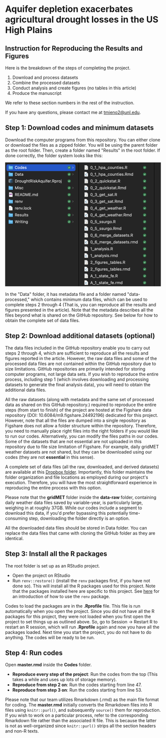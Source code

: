 # Aquifer depletion exacerbates agricultural drought losses in the US High Plains

## Instruction for Reproducing the Results and Figures

Here is the breakdown of the steps of completing the project.

1. Download and process datasets
2. Combine the processed datasets
3. Conduct analysis and create figures (no tables in this article)
4. Produce the manuscript

We refer to these section numbers in the rest of the instruction.

If you have any questions, please contact me at tmieno2@unl.edu.

## Step 1: Download codes and minimum datasets

Download the computer programs from this repository. You can either clone or download the files as a zipped folder. You will be using the parent folder as the root folder. Then, create a folder named "Results" in the root folder. If done correctly, the folder system looks like this:

![folder-structure](https://github.com/tmieno2/Drought-Production-Risk-Aquifer/blob/master/Misc/folder-structure-github.png)

In the "Data" folder, it has metadata file and a folder named "data-processed," which contains minimum data files, which can be used to complete steps 2 through 4 (That is, you can reproduce all the results and figures presented in the article). Note that the metadata describes all the files beyond what is shared on the GitHub repository. See below for how to obtain the complete set of data files.

## Step 2: Download additional datasets (optional)

The data files included in the GitHub repository enable you to carry out steps 2 through 4, which are sufficient to reproduce all the results and figures reported in the article. However, the raw data files and some of the processed data files are not contained within the GitHub repository due to size limitations. GitHub repositories are primarily intended for storing computer programs, not large data sets. If you wish to reproduce the entire process, including step 1 (which involves downloading and processing datasets to generate the final analysis data), you will need to obtain the additional data files.

All the raw datasets (along with metadata and the same set of processed data as shared on this GitHub repository.) required to reproduce the entire steps (from start to finish) of the project are hosted at the Figshare data repository (DOI: 10.6084/m9.figshare.24492196) dedicated for this project. However, note that all the files are dumped into a single repository as Figshare does not allow a folder structure within the repository. Therefore, you need to manually place right files into the right folders if you would like to run our codes. Alternatively, you can modify the files paths in our codes. Some of the datasets that are not essential are not uploaded in this repository due to file size limitation of Figshare. For example, daily gridMET weather datasets are not shared, but they can be downloaded using our codes (they are not **essential** in this sense).

A complete set of data files (all the raw, downloaded, and derived datasets) are available at this [Dropbox folder](https://www.dropbox.com/scl/fo/bghhwlidmi7wx1ok0az5n/h?rlkey=tgbix1hp7g9np9etlo1z3biyr&dl=0). Importantly, this folder maintains the folder organization and file locations as employed during our project's execution. Therefore, you will have the most straightforward experience in reproducing the entire process with this option.

Please note that the **gridMET** folder inside the **data-raw** folder, containing daily weather data files saved by variable-year, is particularly large, weighing in at roughly 37GB. While our codes include a segment to download this data, if you'd prefer bypassing this potentially time-consuming step, downloading the folder directly is an option.

All the downloaded data files should be stored in Data folder. You can replace the data files that came with cloning the GitHub folder as they are identical. 

## Step 3: Install all the R packages

The root folder is set up as an RStudio project. 

+ Open the project on RStudio
+ Run `renv::restore()` (install the `renv` packages first, if you have not done so). This will install all the R packages used for this project. Note that the packages installed here are specific to this project. See [here](https://rstudio.github.io/renv/articles/renv.html) for an introduction of how to use the `renv` package.

Codes to load the packages are in the **.Rprofile** file. This file is run automatically when you open the project. Since you did not have all the R packages for this project, they were not loaded when you first open the project to set things up as outlined above. So, go to Session -> Restart R to restart an R session, which will run **.Rprofile** again and now you have all the packages loaded. Next time you start the project, you do not have to do anything. The codes will be ready to be run.

## Step 4: Run codes

Open **master.rmd** inside the **Codes** folder.

+ **Reproduce every step of the project**: Run the codes from the top (This takes a while and uses up lots of storage memory). 
+ **Reproduce from step 2 on**: Run the codes starting from line 47.
+ **Reproduce from step 3 on**: Run the codes starting from line 53.

Please note that our team utilizes Rmarkdown (.rmd) as the main file format for coding. The **master.rmd** initially converts the Rmarkdown files into R files using `knitr::purl()`, and subsequently `source()` them for reproduction. If you wish to work on a particular process, refer to the corresponding Rmarkdown file rather than the associated R file. This is because the latter is not as well-organized since `knitr::purl()` strips all the section headers and non-R texts.

